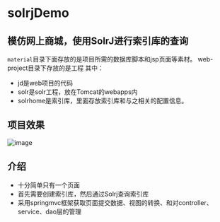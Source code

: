 # solrjDemo
模仿网上商城，使用SolrJ进行索引库的查询
---
`material`目录下面存放的是项目所需的数据库脚本和jsp页面等素材。
web-project目录下存放的是工程
其中：
- jd是web项目的代码
- solr是solr工程，放在Tomcat的webapps内
- solrhome是索引库，里面存放索引库和与之相关的配置信息。

## 项目效果

![image](images/index.png)

## 介绍
- 十分简单只有一个页面
- 首先需要创建索引库，然后通过Solrj查询索引库
- 采用springmvc框架获取页面提交数据、视图的转换、和对controller、service、dao层的管理

